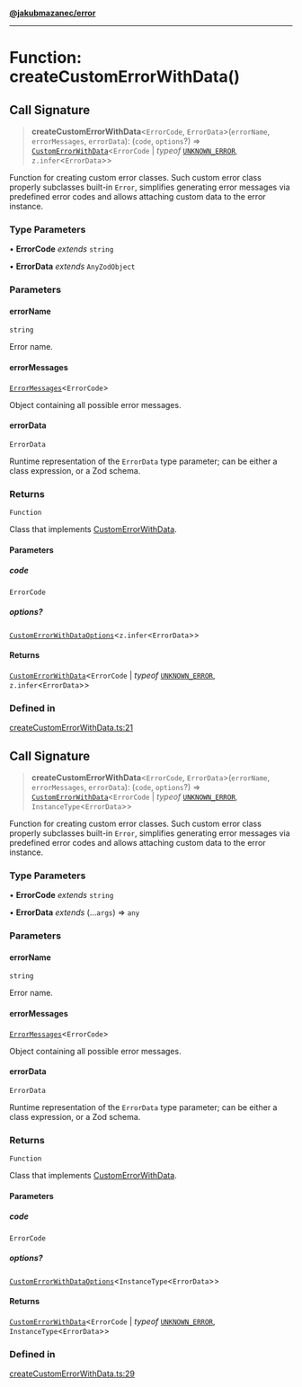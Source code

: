 [**@jakubmazanec/error**](../README.md)

---

# Function: createCustomErrorWithData()

## Call Signature

> **createCustomErrorWithData**\<`ErrorCode`, `ErrorData`\>(`errorName`, `errorMessages`,
> `errorData`): (`code`, `options`?) =>
> [`CustomErrorWithData`](../type-aliases/CustomErrorWithData.md)\<`ErrorCode` \| _typeof_
> [`UNKNOWN_ERROR`](../variables/UNKNOWN_ERROR.md), `z.infer`\<`ErrorData`\>\>

Function for creating custom error classes. Such custom error class properly subclasses built-in
`Error`, simplifies generating error messages via predefined error codes and allows attaching custom
data to the error instance.

### Type Parameters

• **ErrorCode** _extends_ `string`

• **ErrorData** _extends_ `AnyZodObject`

### Parameters

#### errorName

`string`

Error name.

#### errorMessages

[`ErrorMessages`](../type-aliases/ErrorMessages.md)\<`ErrorCode`\>

Object containing all possible error messages.

#### errorData

`ErrorData`

Runtime representation of the `ErrorData` type parameter; can be either a class expression, or a Zod
schema.

### Returns

`Function`

Class that implements [CustomErrorWithData](../type-aliases/CustomErrorWithData.md).

#### Parameters

##### code

`ErrorCode`

##### options?

[`CustomErrorWithDataOptions`](../type-aliases/CustomErrorWithDataOptions.md)\<`z.infer`\<`ErrorData`\>\>

#### Returns

[`CustomErrorWithData`](../type-aliases/CustomErrorWithData.md)\<`ErrorCode` \| _typeof_
[`UNKNOWN_ERROR`](../variables/UNKNOWN_ERROR.md), `z.infer`\<`ErrorData`\>\>

### Defined in

[createCustomErrorWithData.ts:21](https://github.com/jakubmazanec/tools/blob/a9765e3de8390a6e57bec51efaeb411fbd7881ab/packages/error/source/createCustomErrorWithData.ts#L21)

## Call Signature

> **createCustomErrorWithData**\<`ErrorCode`, `ErrorData`\>(`errorName`, `errorMessages`,
> `errorData`): (`code`, `options`?) =>
> [`CustomErrorWithData`](../type-aliases/CustomErrorWithData.md)\<`ErrorCode` \| _typeof_
> [`UNKNOWN_ERROR`](../variables/UNKNOWN_ERROR.md), `InstanceType`\<`ErrorData`\>\>

Function for creating custom error classes. Such custom error class properly subclasses built-in
`Error`, simplifies generating error messages via predefined error codes and allows attaching custom
data to the error instance.

### Type Parameters

• **ErrorCode** _extends_ `string`

• **ErrorData** _extends_ (...`args`) => `any`

### Parameters

#### errorName

`string`

Error name.

#### errorMessages

[`ErrorMessages`](../type-aliases/ErrorMessages.md)\<`ErrorCode`\>

Object containing all possible error messages.

#### errorData

`ErrorData`

Runtime representation of the `ErrorData` type parameter; can be either a class expression, or a Zod
schema.

### Returns

`Function`

Class that implements [CustomErrorWithData](../type-aliases/CustomErrorWithData.md).

#### Parameters

##### code

`ErrorCode`

##### options?

[`CustomErrorWithDataOptions`](../type-aliases/CustomErrorWithDataOptions.md)\<`InstanceType`\<`ErrorData`\>\>

#### Returns

[`CustomErrorWithData`](../type-aliases/CustomErrorWithData.md)\<`ErrorCode` \| _typeof_
[`UNKNOWN_ERROR`](../variables/UNKNOWN_ERROR.md), `InstanceType`\<`ErrorData`\>\>

### Defined in

[createCustomErrorWithData.ts:29](https://github.com/jakubmazanec/tools/blob/a9765e3de8390a6e57bec51efaeb411fbd7881ab/packages/error/source/createCustomErrorWithData.ts#L29)
